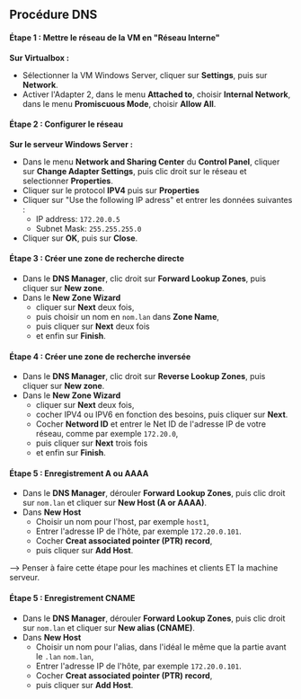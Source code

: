 ## Procédure DNS  
  
#### Étape 1 : Mettre le réseau de la VM en "Réseau Interne"  
  
**Sur Virtualbox :**  
  - Sélectionner la VM Windows Server, cliquer sur **Settings**, puis sur **Network**.
  - Activer l'Adapter 2, dans le menu **Attached to**, choisir **Internal Network**, dans le menu **Promiscuous Mode**, choisir **Allow All**.

#### Étape 2 : Configurer le réseau

**Sur le serveur Windows Server :**
- Dans le menu **Network and Sharing Center** du **Control Panel**, cliquer sur **Change Adapter Settings**, puis clic droit sur le réseau et selectionner **Properties**.
- Cliquer sur le protocol **IPV4** puis sur **Properties**
- Cliquer sur "Use the following IP adress" et entrer les données suivantes :
    - IP address: `172.20.0.5`
    - Subnet Mask: `255.255.255.0`
- Cliquer sur **OK**, puis sur **Close**.

#### Étape 3 : Créer une zone de recherche directe

- Dans le **DNS Manager**, clic droit sur **Forward Lookup Zones**, puis cliquer sur **New zone**.
- Dans le **New Zone Wizard** 
  - cliquer sur **Next** deux fois, 
  - puis choisir un nom en `nom.lan` dans **Zone Name**, 
  - puis cliquer sur **Next** deux fois 
  - et enfin sur **Finish**.


#### Étape 4 : Créer une zone de recherche inversée

- Dans le **DNS Manager**, clic droit sur **Reverse Lookup Zones**, puis cliquer sur **New zone**.
- Dans le **New Zone Wizard** 
  - cliquer sur **Next** deux fois, 
  - cocher IPV4 ou IPV6 en fonction des besoins, puis cliquer sur **Next**.
  - Cocher **Netword ID** et entrer le Net ID de l'adresse IP de votre réseau, comme par exemple `172.20.0`, 
  - puis cliquer sur **Next** trois fois 
  - et enfin sur **Finish**.

#### Étape 5 : Enregistrement A ou AAAA
- Dans le **DNS Manager**, dérouler **Forward Lookup Zones**, puis clic droit sur `nom.lan` et cliquer sur **New Host (A or AAAA)**.
- Dans **New Host** 
  - Choisir un nom pour l'host, par exemple `host1`, 
  - Entrer l'adresse IP de l'hôte, par exemple `172.20.0.101`.
  - Cocher **Creat associated pointer (PTR) record**, 
  - puis cliquer sur **Add Host**.
 
--> Penser à faire cette étape pour les machines et clients ET la machine serveur.

#### Étape 5 : Enregistrement CNAME
- Dans le **DNS Manager**, dérouler **Forward Lookup Zones**, puis clic droit sur `nom.lan` et cliquer sur **New alias (CNAME)**.
- Dans **New Host** 
  - Choisir un nom pour l'alias, dans l'idéal le même que la partie avant le `.lan` `nom.lan`, 
  - Entrer l'adresse IP de l'hôte, par exemple `172.20.0.101`.
  - Cocher **Creat associated pointer (PTR) record**, 
  - puis cliquer sur **Add Host**.

